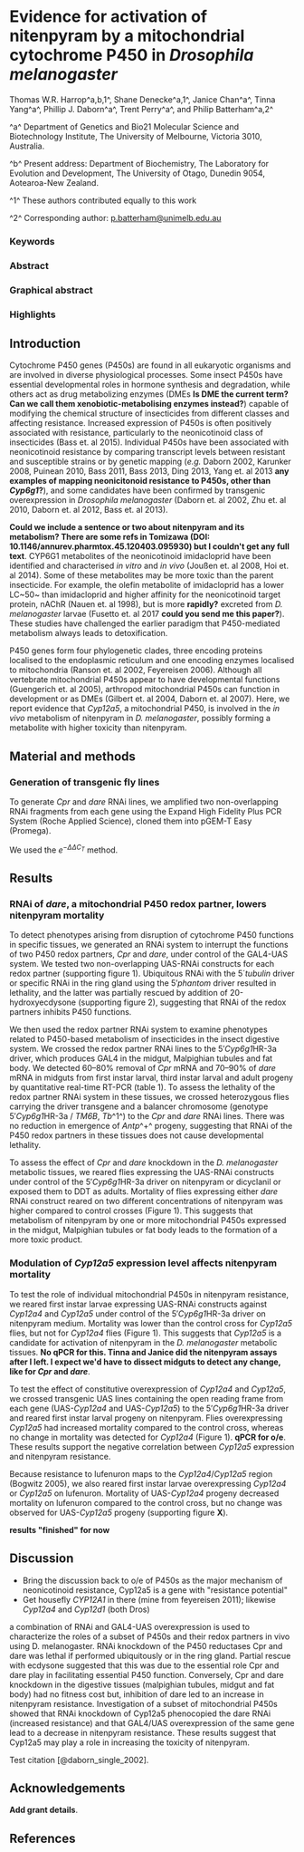 # Evidence for activation of nitenpyram by a mitochondrial cytochrome P450 in *Drosophila melanogaster*

Thomas W.R. Harrop^a,b,1^,  Shane Denecke^a,1^, Janice Chan^a^, Tinna Yang^a^, Phillip J. Daborn^a^, Trent Perry^a^, and Philip Batterham^a,2^

^a^ Department of Genetics and Bio21 Molecular Science and Biotechnology Institute, The University of Melbourne, Victoria 3010, Australia.

^b^ Present address: Department of Biochemistry, The Laboratory for Evolution and Development, The University of Otago, Dunedin 9054, Aotearoa-New Zealand.

^1^ These authors contributed equally to this work

^2^ Corresponding author: p.batterham@unimelb.edu.au

### Keywords

### Abstract 

### Graphical abstract 

### Highlights

## Introduction

Cytochrome P450 genes (P450s) are found in all eukaryotic organisms and are involved in diverse physiological processes. Some insect P450s have essential developmental roles in hormone synthesis and degradation, while others act as drug metabolizing enzymes (DMEs **Is DME the current term? Can we call them xenobiotic-metabolising enzymes instead?**) capable of modifying the chemical structure of insecticides from different classes and affecting resistance. Increased expression of P450s is often positively associated with resistance, particularly to the neonicotinoid class of insecticides (Bass et. al 2015). Individual P450s have been associated with neonicotinoid resistance by comparing transcript levels between resistant and susceptible strains or by genetic mapping (*e.g.* Daborn 2002, Karunker 2008, Puinean 2010, Bass 2011, Bass 2013, Ding 2013, Yang et. al 2013 **any examples of mapping neonicitonoid resistance to P450s, other than *Cyp6g1*?**), and some candidates have been confirmed by transgenic overexpression in *Drosophila melanogaster* (Daborn et. al 2002, Zhu et. al 2010, Daborn et. al 2012, Bass et. al 2013).

**Could we include a sentence or two about nitenpyram and its metabolism? There are some refs in Tomizawa (DOI: 10.1146/annurev.pharmtox.45.120403.095930) but I couldn't get any full text**. CYP6G1 metabolites of the neonicotinoid imidacloprid have been identified and characterised *in vitro* and *in vivo* (Joußen et. al 2008, Hoi et. al 2014). Some of these metabolites may be more toxic than the parent insecticide. For example, the olefin metabolite of imidacloprid has a lower LC~50~ than imidacloprid and higher affinity for the neonicotinoid target protein, nAChR (Nauen et. al 1998), but is more **rapidly?** excreted from *D. melanogaster* larvae (Fusetto et. al 2017 **could you send me this paper?**). These studies have challenged the earlier paradigm that P450-mediated metabolism always leads to detoxification.

P450 genes form four phylogenetic clades, three encoding proteins localised to the endoplasmic reticulum and one encoding enzymes localised to mitochondria (Ranson et. al 2002, Feyereisen 2006). Although all vertebrate mitochondrial P450s appear to have developmental functions (Guengerich et. al 2005), arthropod mitochondrial P450s can function in development or as DMEs (Gilbert et. al 2004, Daborn et. al 2007). Here, we report evidence that *Cyp12a5*, a mitochondrial P450, is involved in the *in vivo* metabolism of nitenpyram in *D. melanogaster*, possibly forming a metabolite with higher toxicity than nitenpyram.

## Material and methods 

### Generation of transgenic fly lines

To generate *Cpr* and *dare* RNAi lines, we amplified two non-overlapping RNAi fragments from each gene using the Expand High Fidelity Plus PCR System (Roche Applied Science), cloned them into pGEM-T Easy (Promega).

We used the $e^{-ΔΔC_{T}}$ method.

## Results

### RNAi of *dare*, a mitochondrial P450 redox partner, lowers nitenpyram mortality

To detect phenotypes arising from disruption of cytochrome P450 functions in specific tissues, we generated an RNAi system to interrupt the functions of two P450 redox partners, *Cpr* and *dare*, under control of the GAL4-UAS system. We tested two non-overlapping UAS-RNAi constructs for each redox partner (supporting figure 1). Ubiquitous RNAi with the 5´*tubulin* driver or specific RNAi in the ring gland using the 5′*phantom* driver resulted in lethality, and the latter was partially rescued by addition of 20-hydroxyecdysone (supporting figure 2), suggesting that RNAi of the redox partners inhibits P450 functions.

We then used the redox partner RNAi system to examine phenotypes related to P450-based metabolism of insecticides in the insect digestive system. We crossed the redox partner RNAi lines to the 5′*Cyp6g1*HR-3a driver, which produces GAL4 in the midgut, Malpighian tubules and fat body. We detected 60–80% removal of *Cpr* mRNA and 70–90% of *dare* mRNA in midguts from first instar larval, third instar larval and adult progeny by quantitative real-time RT-PCR (table 1). To assess the lethality of the redox partner RNAi system in these tissues, we crossed heterozygous flies carrying the driver transgene and a balancer chromosome (genotype 5′*Cyp6g1*HR-3a / *TM6B*, *Tb*^1^) to the *Cpr* and *dare* RNAi lines. There was no reduction in emergence of *Antp*^+^ progeny, suggesting that RNAi of the P450 redox partners in these tissues does not cause developmental lethality.
    
To assess the effect of *Cpr* and *dare* knockdown in the *D. melanogaster* metabolic tissues, we reared flies expressing the UAS-RNAi constructs under control of the 5′*Cyp6g1*HR-3a driver on nitenpyram or dicyclanil or exposed them to DDT as adults. Mortality of flies expressing either *dare* RNAi construct reared on two different concentrations of nitenpyram was higher compared to control crosses (Figure 1). This suggests that metabolism of nitenpyram by one or more mitochondrial P450s expressed in the midgut, Malpighian tubules or fat body leads to the formation of a more toxic product.

### Modulation of *Cyp12a5* expression level affects nitenpyram mortality

To test the role of individual mitochondrial P450s in nitenpyram resistance, we reared first instar larvae expressing UAS-RNAi constructs against *Cyp12a4* and *Cyp12a5* under control of the 5′*Cyp6g1*HR-3a driver on nitenpyram medium. Mortality was lower than the control cross for *Cyp12a5* flies, but not for *Cyp12a4* flies (Figure 1). This suggests that *Cyp12a5* is a candidate for activation of nitenpyram in the *D. melanogaster* metabolic tissues. **No qPCR for this. Tinna and Janice did the nitenpyram assays after I left. I expect we'd have to dissect midguts to detect any change, like for *Cpr* and *dare***.

To test the effect of constitutive overexpression of *Cyp12a4* and *Cyp12a5*, we crossed transgenic UAS lines containing the open reading frame from each gene (UAS-*Cyp12a4* and UAS-*Cyp12a5*) to the 5′*Cyp6g1*HR-3a driver and reared first instar larval progeny on nitenpyram. Flies overexpressing *Cyp12a5* had increased mortality compared to the control cross, whereas no change in mortality was detected for *Cyp12a4* (Figure 1). **qPCR for o/e**. These results support the negative correlation between *Cyp12a5* expression and nitenpyram resistance.

Because resistance to lufenuron maps to the *Cyp12a4*/*Cyp12a5* region (Bogwitz 2005), we also reared first instar larvae overexpressing *Cyp12a4* or *Cyp12a5* on lufenuron. Mortality of UAS-*Cyp12a4* progeny decreased mortality on lufenuron compared to the control cross, but no change was observed for UAS-*Cyp12a5* progeny (supporting figure **X**).
    
**results "finished" for now**

## Discussion

- Bring the discussion back to o/e of P450s as the major mechanism of neonicotinoid resistance, Cyp12a5 is a gene with "resistance potential" 
- Get housefly *CYP12A1* in there (mine from feyereisen 2011); likewise *Cyp12a4* and *Cyp12d1* (both Dros)

a combination of RNAi and GAL4-UAS overexpression is used to characterize the roles of a subset of P450s and their redox partners in vivo using D. melanogaster. RNAi knockdown of the P450 reductases Cpr and dare was lethal if performed ubiquitously or in the ring gland. Partial rescue with ecdysone suggested that this was due to the essential role Cpr and dare play in facilitating essential P450 function. Conversely, Cpr and dare knockdown in the digestive tissues (malpighian tubules, midgut and fat body) had no fitness cost but, inhibition of dare led to an increase in nitenpyram resistance. Investigation of a subset of mitochondrial P450s showed that RNAi knockdown of Cyp12a5 phenocopied the dare RNAi (increased resistance) and that GAL4/UAS overexpression of the same gene lead to a decrease in nitenpyram resistance. These results suggest that Cyp12a5 may play a role in increasing the toxicity of nitenpyram.

Test citation [@daborn_single_2002]. 

## Acknowledgements

**Add grant details**.

## References

<div id="refs"></div>
